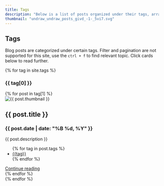```yaml
---
title: Tags
description: "Below is a list of posts organized under their tags, arranged from the most recent to the oldest. Pagination does not work here due to Jekyll limitations."
thumbnail: "undraw_undraw_posts_givd_-1-_5vi7.svg"
---
```


## Tags

Blog posts are categorized under certain tags. Filter and pagination are not supported for this site, use the `ctrl + f` to find relevant topic. Click cards below to read further.

{% for tag in site.tags %}
  <div class="py-5">
    <h3 class="pb-2 border-bottom">{{ tag[0] }}</h3>
    <div class="row row-cols-1 row-cols-md-3 g-4 py-5">
      {% for post in tag[1] %}
          <div class="col">
            <div class="card h-100">
              <div class="p-4">
                <img class="card-img-top" src="{{ site.baseurl }}/assets/svgs/{{ post.thumbnail }}" alt="{{ post.thumbnail }}" style="aspect-ratio: 143 / 90;">
              </div>
              <div class="card-body border-top">
                <h2 class="h5 card-title">{{ post.title }}</h2>
                <h3 class="h6 card-subtitle mb-2 text-body-secondary">{{ post.date | date: "%B %d, %Y" }}</h3>
                <p class="card-text text-truncate" style="max-width: 100%;">{{ post.description }}</p>
              </div>
              <ul class="list-group list-group-flush">
                {% for tag in post.tags %}
                  <li class="list-group-item">
                    <a class="card-link" href="{{site.baseurl}}/tags/#{{tag|slugize}}">{{tag}}</a>
                  </li>
                {% endfor %}
              </ul>
              <div class="card-body">
                <a href="{{ site.baseurl }}{{ post.url }}" class="card-link">Continue reading</a>
              </div>
            </div>
          </div>
      {% endfor %}
    </div>
  </div>
{% endfor %}